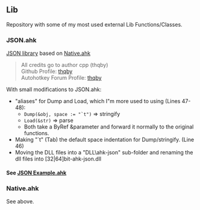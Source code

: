 ## Lib

Repository with some of my most used external Lib Functions/Classes.

### JSON.ahk

[JSON library](https://www.autohotkey.com/boards/viewtopic.php?p=446749#p446749) based on [Native.ahk](https://www.autohotkey.com/boards/viewtopic.php?p=445069#p445069)

> All credits go to author cpp (thqby)  
> Github Profile: [thqby](https://github.com/thqby)  
> Autohotkey Forum Profile: [thqby](https://www.autohotkey.com/boards/memberlist.php?mode=viewprofile&u=133937&sid=288b949250e308d97df072f5e58908ff)

With small modifications to JSON.ahk:

*   "aliases" for Dump and Load, which I"m more used to using (Lines 47-48):
    *   ``Dump(&obj, space := "`t")`` => stringify
    *   `Load(&str)` => parse
    *   Both take a ByRef &parameter and forward it normally to the original functions.
*   Making "\`t" (Tab) the default space indentation for Dump/stringify. (Line 46)
*   Moving the DLL files into a "DLL\\ahk-json" sub-folder and renaming the dll files into \[32|64\]bit-ahk-json.dll

#### See [JSON Example.ahk](https://github.com/marium0505/Lib/blob/main/Examples/JSON/JSON_Example.ahk)

### Native.ahk

See above.
